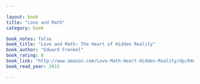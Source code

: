 ```yaml
---

layout: book
title: "Love and Math"
category: book

book_notes: false
book_title: "Love and Math: The Heart of Hidden Reality"
book_author: "Edward Frenkel"
book_rating: 8
book_link: "http://www.amazon.com/Love-Math-Heart-Hidden-Reality/dp/0465050743/"
book_read_year: 2015

---
```


